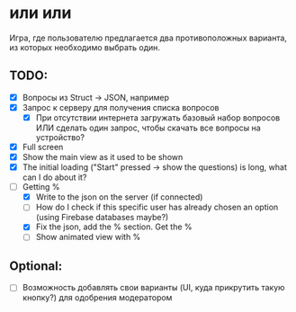 #  или или

Игра, где пользователю предлагается два противоположных варианта, из которых необходимо выбрать один.

## TODO:

- [x] Вопросы из Struct -> JSON, например
- [x] Запрос к серверу для получения списка вопросов
    - [x] При отсутствии интернета загружать базовый набор вопросов ИЛИ сделать один запрос, чтобы скачать все вопросы на устройство?
- [x] Full screen
- [x] Show the main view as it used to be shown
- [x] The initial loading ("Start" pressed -> show the questions) is long, what can I do about it?
- [ ] Getting %
    - [x] Write to the json on the server (if connected)
    - [ ] How do I check if this specific user has already chosen an option (using Firebase databases maybe?)
    - [x] Fix the json, add the % section. Get the %
    - [ ] Show animated view with %

## Optional:

- [ ] Возможность добавлять свои варианты (UI, куда прикрутить такую кнопку?) для одобрения модератором
